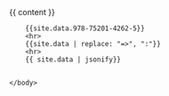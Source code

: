<!DOCTYPE html>
<html>
    <head>
	<meta charset="utf-8">
	<meta http-equiv="Content-Language" content="zh-cn">
	<meta http-equiv="Content-Type" content="text/html; charset=UTF-8" />
	<meta http-equiv="X-UA-Compatible" content="IE=edge,chrome=1">
	<meta name="viewport" content="width=device-width,initial-scale=1.0, minimum-scale=1.0, maximum-scale=1.0, user-scalable=no"/>
	<title></title>
	<link rel="stylesheet" href="" />
	</head>
    <body>
    	{{ content }}



		{{site.data.978-75201-4262-5}}
		<hr>
		{{site.data | replace: "=>", ":"}}
		<hr>
		{{ site.data | jsonify}}


    </body>


</html>